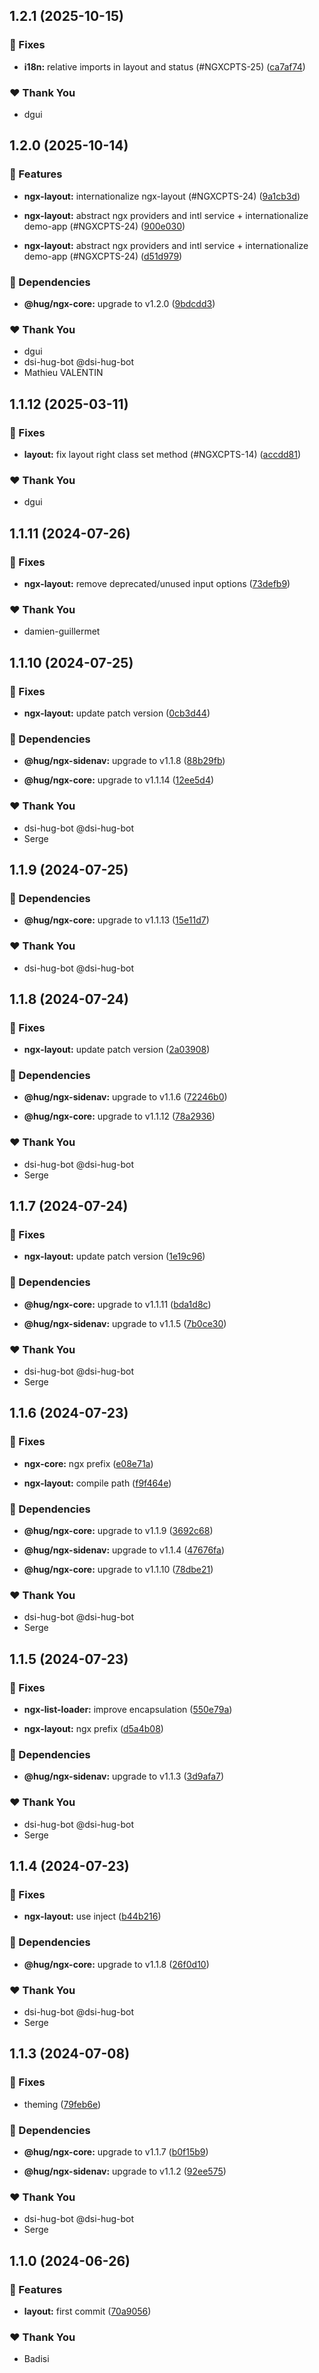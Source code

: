 ## 1.2.1 (2025-10-15)


### 🐛 Fixes

- **i18n:** relative imports in layout and status (#NGXCPTS-25) ([ca7af74](https://github.com/DSI-HUG/ngx-components/commit/ca7af74))


### ❤️  Thank You

- dgui

## 1.2.0 (2025-10-14)


### 🚀 Features

- **ngx-layout:** internationalize ngx-layout (#NGXCPTS-24) ([9a1cb3d](https://github.com/DSI-HUG/ngx-components/commit/9a1cb3d))

- **ngx-layout:** abstract ngx providers and intl service + internationalize demo-app (#NGXCPTS-24) ([900e030](https://github.com/DSI-HUG/ngx-components/commit/900e030))

- **ngx-layout:** abstract ngx providers and intl service + internationalize demo-app (#NGXCPTS-24) ([d51d979](https://github.com/DSI-HUG/ngx-components/commit/d51d979))


### 🌱 Dependencies

- **@hug/ngx-core:** upgrade to v1.2.0 ([9bdcdd3](https://github.com/DSI-HUG/ngx-components/commit/9bdcdd3))


### ❤️  Thank You

- dgui
- dsi-hug-bot @dsi-hug-bot
- Mathieu VALENTIN

## 1.1.12 (2025-03-11)


### 🐛 Fixes

- **layout:** fix layout right class set method (#NGXCPTS-14) ([accdd81](https://github.com/DSI-HUG/ngx-components/commit/accdd81))


### ❤️  Thank You

- dgui

## 1.1.11 (2024-07-26)

### 🐛 Fixes

-   **ngx-layout:** remove deprecated/unused input options ([73defb9](https://github.com/DSI-HUG/ngx-components/commit/73defb9))

### ❤️ Thank You

-   damien-guillermet

## 1.1.10 (2024-07-25)

### 🐛 Fixes

-   **ngx-layout:** update patch version ([0cb3d44](https://github.com/DSI-HUG/ngx-components/commit/0cb3d44))

### 🌱 Dependencies

-   **@hug/ngx-sidenav:** upgrade to v1.1.8 ([88b29fb](https://github.com/DSI-HUG/ngx-components/commit/88b29fb))

-   **@hug/ngx-core:** upgrade to v1.1.14 ([12ee5d4](https://github.com/DSI-HUG/ngx-components/commit/12ee5d4))

### ❤️ Thank You

-   dsi-hug-bot @dsi-hug-bot
-   Serge

## 1.1.9 (2024-07-25)

### 🌱 Dependencies

-   **@hug/ngx-core:** upgrade to v1.1.13 ([15e11d7](https://github.com/DSI-HUG/ngx-components/commit/15e11d7))

### ❤️ Thank You

-   dsi-hug-bot @dsi-hug-bot

## 1.1.8 (2024-07-24)

### 🐛 Fixes

-   **ngx-layout:** update patch version ([2a03908](https://github.com/DSI-HUG/ngx-components/commit/2a03908))

### 🌱 Dependencies

-   **@hug/ngx-sidenav:** upgrade to v1.1.6 ([72246b0](https://github.com/DSI-HUG/ngx-components/commit/72246b0))

-   **@hug/ngx-core:** upgrade to v1.1.12 ([78a2936](https://github.com/DSI-HUG/ngx-components/commit/78a2936))

### ❤️ Thank You

-   dsi-hug-bot @dsi-hug-bot
-   Serge

## 1.1.7 (2024-07-24)

### 🐛 Fixes

-   **ngx-layout:** update patch version ([1e19c96](https://github.com/DSI-HUG/ngx-components/commit/1e19c96))

### 🌱 Dependencies

-   **@hug/ngx-core:** upgrade to v1.1.11 ([bda1d8c](https://github.com/DSI-HUG/ngx-components/commit/bda1d8c))

-   **@hug/ngx-sidenav:** upgrade to v1.1.5 ([7b0ce30](https://github.com/DSI-HUG/ngx-components/commit/7b0ce30))

### ❤️ Thank You

-   dsi-hug-bot @dsi-hug-bot
-   Serge

## 1.1.6 (2024-07-23)

### 🐛 Fixes

-   **ngx-core:** ngx prefix ([e08e71a](https://github.com/DSI-HUG/ngx-components/commit/e08e71a))

-   **ngx-layout:** compile path ([f9f464e](https://github.com/DSI-HUG/ngx-components/commit/f9f464e))

### 🌱 Dependencies

-   **@hug/ngx-core:** upgrade to v1.1.9 ([3692c68](https://github.com/DSI-HUG/ngx-components/commit/3692c68))

-   **@hug/ngx-sidenav:** upgrade to v1.1.4 ([47676fa](https://github.com/DSI-HUG/ngx-components/commit/47676fa))

-   **@hug/ngx-core:** upgrade to v1.1.10 ([78dbe21](https://github.com/DSI-HUG/ngx-components/commit/78dbe21))

### ❤️ Thank You

-   dsi-hug-bot @dsi-hug-bot
-   Serge

## 1.1.5 (2024-07-23)

### 🐛 Fixes

-   **ngx-list-loader:** improve encapsulation ([550e79a](https://github.com/DSI-HUG/ngx-components/commit/550e79a))

-   **ngx-layout:** ngx prefix ([d5a4b08](https://github.com/DSI-HUG/ngx-components/commit/d5a4b08))

### 🌱 Dependencies

-   **@hug/ngx-sidenav:** upgrade to v1.1.3 ([3d9afa7](https://github.com/DSI-HUG/ngx-components/commit/3d9afa7))

### ❤️ Thank You

-   dsi-hug-bot @dsi-hug-bot
-   Serge

## 1.1.4 (2024-07-23)

### 🐛 Fixes

-   **ngx-layout:** use inject ([b44b216](https://github.com/DSI-HUG/ngx-components/commit/b44b216))

### 🌱 Dependencies

-   **@hug/ngx-core:** upgrade to v1.1.8 ([26f0d10](https://github.com/DSI-HUG/ngx-components/commit/26f0d10))

### ❤️ Thank You

-   dsi-hug-bot @dsi-hug-bot
-   Serge

## 1.1.3 (2024-07-08)

### 🐛 Fixes

-   theming ([79feb6e](https://github.com/DSI-HUG/ngx-components/commit/79feb6e))

### 🌱 Dependencies

-   **@hug/ngx-core:** upgrade to v1.1.7 ([b0f15b9](https://github.com/DSI-HUG/ngx-components/commit/b0f15b9))

-   **@hug/ngx-sidenav:** upgrade to v1.1.2 ([92ee575](https://github.com/DSI-HUG/ngx-components/commit/92ee575))

### ❤️ Thank You

-   dsi-hug-bot @dsi-hug-bot
-   Serge

## 1.1.0 (2024-06-26)

### 🚀 Features

-   **layout:** first commit ([70a9056](https://github.com/DSI-HUG/ngx-components/commit/70a9056))

### ❤️ Thank You

-   Badisi
